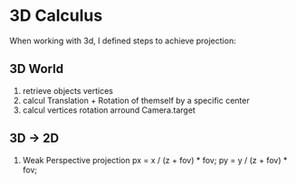 # 3D Calculus

When working with 3d, I defined steps to achieve projection:

## 3D World

1) retrieve objects vertices
2) calcul Translation + Rotation of themself by a specific center
3) calcul vertices rotation arround Camera.target

## 3D -> 2D

1) Weak Perspective projection
    px = x / (z + fov) * fov;
    py = y / (z + fov) * fov;